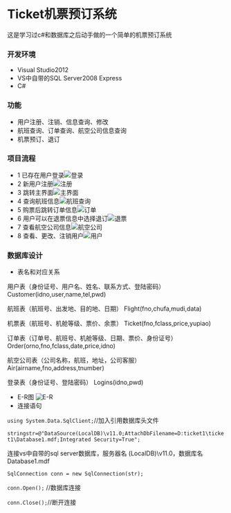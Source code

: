 # Ticket机票预订系统
这是学习过c#和数据库之后动手做的一个简单的机票预订系统
### 开发环境
* Visual Studio2012
* VS中自带的SQL Server2008 Express
* C#
### 功能
* 用户注册、注销、信息查询、修改
* 航班查询、订单查询、航空公司信息查询
* 机票预订、退订
### 项目流程
* 1 已存在用户登录![登录](http://upload-images.jianshu.io/upload_images/4975863-75bde33bb312e291.png?imageMogr2/auto-orient/strip%7CimageView2/2/w/1240)
* 2 新用户注册![注册](http://upload-images.jianshu.io/upload_images/4975863-d1656484cf6228c5.png?imageMogr2/auto-orient/strip%7CimageView2/2/w/1240)
* 3 跳转主界面![主界面](http://upload-images.jianshu.io/upload_images/4975863-988325b7de1b0001.png?imageMogr2/auto-orient/strip%7CimageView2/2/w/1240)
* 4 查询航班信息![航班查询](http://upload-images.jianshu.io/upload_images/4975863-db16fdcb42f5a7b1.png?imageMogr2/auto-orient/strip%7CimageView2/2/w/1240)
* 5 购票后跳转订单信息![订单](http://upload-images.jianshu.io/upload_images/4975863-756501093428f465.png?imageMogr2/auto-orient/strip%7CimageView2/2/w/1240)
* 6 用户可以在退票信息中选择退订![退票](http://upload-images.jianshu.io/upload_images/4975863-5d126d19d3225db0.png?imageMogr2/auto-orient/strip%7CimageView2/2/w/1240)
* 7 查看航空公司信息![航空公司](http://upload-images.jianshu.io/upload_images/4975863-8f76e35c8ff4c816.png?imageMogr2/auto-orient/strip%7CimageView2/2/w/1240)
* 8 查看、更改、注销用户![用户](http://upload-images.jianshu.io/upload_images/4975863-8784d7ecee9913d7.png?imageMogr2/auto-orient/strip%7CimageView2/2/w/1240)
### 数据库设计
* 表名和对应关系

用户表（身份证号、用户名、姓名、联系方式、登陆密码） 
Customer(idno,user,name,tel,pwd)

航班表（航班号、出发地、目的地、日期）
Flight(fno,chufa,mudi,data)

机票表（航班号、机舱等级、票价、余票）
Ticket(fno,fclass,price,yupiao)

订单表（订单号、航班号、机舱等级、日期、票价、身份证号）
Order(orno,fno,fclass,date,price,idno)

航空公司表（公司名称，航班，地址，公司客服）
Air(airname,fno,address,tnumber)

登录表（身份证号、登陆密码）
Logins(idno,pwd)

* E-R图
![E-R](http://upload-images.jianshu.io/upload_images/4975863-1bc3028bda9cae06.png?imageMogr2/auto-orient/strip%7CimageView2/2/w/1240)
* 连接语句

`using System.Data.SqlClient;`//加入引用数据库头文件

`stringstr=@"DataSource(LocalDB)\v11.0;AttachDbFilename=D:ticket1\ticket1\Database1.mdf;Integrated Security=True";`

连接vs中自带的sql server数据库，服务器名 (LocalDB)\v11.0，数据库名Database1.mdf

`SqlConnection conn = new SqlConnection(str);`

`conn.Open();` //数据库连接

`conn.Close();`//断开连接











